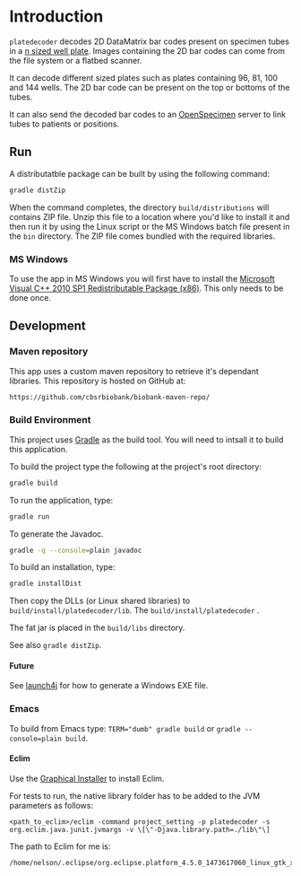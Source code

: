 # Introduction

`platedecoder` decodes 2D DataMatrix bar codes present on specimen
tubes in a
[n sized well plate](https://en.wikipedia.org/wiki/Microtiter_plate).
Images containing the 2D bar codes can come from the file system or a
flatbed scanner.

It can decode different sized plates such as plates containing 96, 81,
100 and 144 wells. The 2D bar code can be present on the top or
bottoms of the tubes.

It can also send the decoded bar codes to an
[OpenSpecimen](http://openspecimen.org/) server to link tubes to
patients or positions.

## Run

A distributatble package can be built by using the following command:

```sh
gradle distZip
```

When the command completes, the directory `build/distributions` will
contains ZIP file. Unzip this file to a location where you'd like to
install it and then run it by using the Linux script or the MS Windows
batch file present in the `bin` directory. The ZIP file comes bundled
with the required libraries.

### MS Windows

To use the app in MS Windows you will first have to install the
[Microsoft Visual C++ 2010 SP1 Redistributable Package (x86)](http://www.microsoft.com/en-us/download/details.aspx?id=8328).
This only needs to be done once.

## Development

### Maven repository

This app uses a custom maven repository to retrieve it's dependant
libraries. This repository is hosted on GitHub at:

```sh
https://github.com/cbsrbiobank/biobank-maven-repo/
```

### Build Environment

This project uses [Gradle](https://gradle.org/) as the build tool. You
will need to intsall it to build this application.

To build the project type the following at the project's root directory:

```sh
gradle build
```

To run the application, type:

```sh
gradle run
```

To generate the Javadoc.

```sh
gradle -q --console=plain javadoc
```

To build an installation, type:

```sh
gradle installDist
```

Then copy the DLLs (or Linux shared libraries) to `build/install/platedecoder/lib`.
The `build/install/platedecoder` .

The fat jar is placed in the `build/libs` directory.

See also `gradle distZip`.

#### Future

See [launch4j](http://launch4j.sourceforge.net/docs.html) for how to generate a Windows EXE file.

### Emacs

To build from Emacs type: `TERM="dumb" gradle build` or `gradle
--console=plain build`.

#### Eclim

Use the [Graphical Installer](http://eclim.org/install.html#installer)
to install Eclim.

For tests to run, the native library folder has to be added to the JVM
parameters as follows:

```
<path_to_eclim>/eclim -command project_setting -p platedecoder -s org.eclim.java.junit.jvmargs -v \[\"-Djava.library.path=./lib\"\]
```

The path to Eclim for me is:
```
/home/nelson/.eclipse/org.eclipse.platform_4.5.0_1473617060_linux_gtk_x86_64
```
